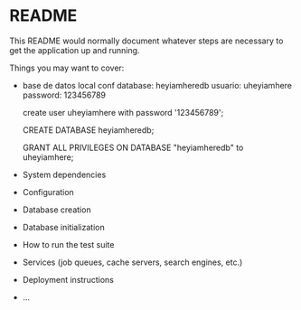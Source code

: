 # README

This README would normally document whatever steps are necessary to get the
application up and running.

Things you may want to cover:

* base de datos local conf
  database: heyiamheredb 
  usuario: uheyiamhere
  password: 123456789

    create user uheyiamhere with password '123456789';

    CREATE DATABASE heyiamheredb;

    GRANT ALL PRIVILEGES ON DATABASE "heyiamheredb" to uheyiamhere;


* System dependencies

* Configuration

* Database creation

* Database initialization

* How to run the test suite

* Services (job queues, cache servers, search engines, etc.)

* Deployment instructions

* ...
